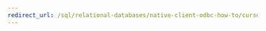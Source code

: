 ```yaml
---
redirect_url: /sql/relational-databases/native-client-odbc-how-to/cursors/fetch-and-update-rowsets-odbc?toc=%2fsql%2frelational-databases%2fnative-client-odbc-how-to%2fcursors%2ftoc.json
---
```

